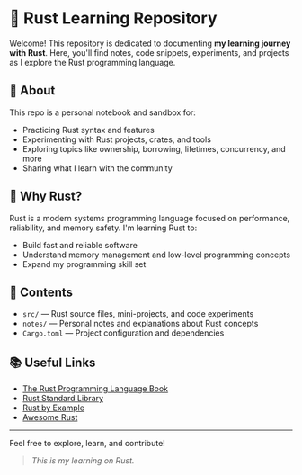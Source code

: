# 🦀 Rust Learning Repository

Welcome! This repository is dedicated to documenting **my learning journey with Rust**. Here, you'll find notes, code snippets, experiments, and projects as I explore the Rust programming language.

## 🚀 About

This repo is a personal notebook and sandbox for:

- Practicing Rust syntax and features
- Experimenting with Rust projects, crates, and tools
- Exploring topics like ownership, borrowing, lifetimes, concurrency, and more
- Sharing what I learn with the community

## 📝 Why Rust?

Rust is a modern systems programming language focused on performance, reliability, and memory safety. I'm learning Rust to:

- Build fast and reliable software
- Understand memory management and low-level programming concepts
- Expand my programming skill set

## 📂 Contents

- `src/` — Rust source files, mini-projects, and code experiments
- `notes/` — Personal notes and explanations about Rust concepts
- `Cargo.toml` — Project configuration and dependencies

## 📚 Useful Links

- [The Rust Programming Language Book](https://doc.rust-lang.org/book/)
- [Rust Standard Library](https://doc.rust-lang.org/std/)
- [Rust by Example](https://doc.rust-lang.org/rust-by-example/)
- [Awesome Rust](https://github.com/rust-unofficial/awesome-rust)

---

Feel free to explore, learn, and contribute!

> _This is my learning on Rust._
